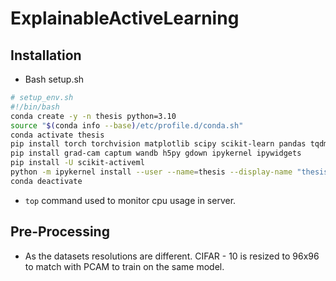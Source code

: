# ExplainableActiveLearning
## Installation 
- Bash setup.sh

```bash
# setup_env.sh
#!/bin/bash
conda create -y -n thesis python=3.10
source "$(conda info --base)/etc/profile.d/conda.sh"
conda activate thesis
pip install torch torchvision matplotlib scipy scikit-learn pandas tqdm seaborn
pip install grad-cam captum wandb h5py gdown ipykernel ipywidgets
pip install -U scikit-activeml
python -m ipykernel install --user --name=thesis --display-name "thesis"
conda deactivate
```
- ```top``` command used to monitor cpu usage in server.

## Pre-Processing
- As the datasets resolutions are different. CIFAR - 10 is resized to 96x96 to match with PCAM to train on the same model.
